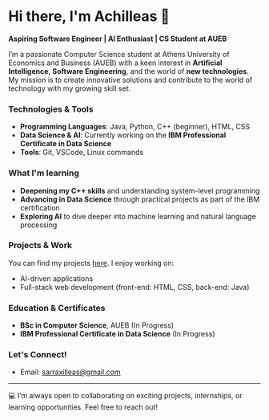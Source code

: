 # Hi there, I'm Achilleas 👋

 **Aspiring Software Engineer | AI Enthusiast | CS Student at AUEB**

I’m a passionate Computer Science student at Athens University of Economics and Business (AUEB) with a keen interest in **Artificial Intelligence**, **Software Engineering**, and the world of **new technologies**. My mission is to create innovative solutions and contribute to the world of technology with my growing skill set.

### Technologies & Tools
- **Programming Languages**: Java, Python, C++ (beginner), HTML, CSS
- **Data Science & AI**: Currently working on the **IBM Professional Certificate in Data Science**
- **Tools**: Git, VSCode, Linux commands

###  What I'm learning
- **Deepening my C++ skills** and understanding system-level programming
- **Advancing in Data Science** through practical projects as part of the IBM certification
- **Exploring AI** to dive deeper into machine learning and natural language processing


### Projects & Work
You can find my projects [here](https://github.com/S-Achilleas?tab=repositories). I enjoy working on:
- AI-driven applications
- Full-stack web development (front-end: HTML, CSS, back-end: Java)


### Education & Certificates
- **BSc in Computer Science**, AUEB (In Progress)
- **IBM Professional Certificate in Data Science** (In Progress)

### Let's Connect!
- Email: sarraxilleas@gmail.com

---

💻 I’m always open to collaborating on exciting projects, internships, or learning opportunities. Feel free to reach out!

